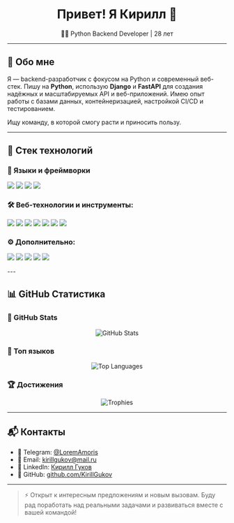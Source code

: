 <h1 align="center">Привет! Я Кирилл 👋</h1>

<p align="center">
  🧑‍💻 Python Backend Developer | 28 лет
</p>

---

## 🚀 Обо мне

Я — backend-разработчик с фокусом на Python и современный веб-стек. Пишу на **Python**, использую **Django** и **FastAPI** для создания надёжных и масштабируемых API и веб-приложений. Имею опыт работы с базами данных, контейнеризацией, настройкой CI/CD и тестированием.

Ищу команду, в которой смогу расти и приносить пользу.

---

## 💼 Стек технологий

### 🧠 Языки и фреймворки

<p> 
  <img src="https://img.shields.io/badge/Python-3670A0?style=for-the-badge&logo=python&logoColor=ffdd54" /> 
  <img src="https://img.shields.io/badge/Django-092E20?style=for-the-badge&logo=django&logoColor=white" /> 
  <img src="https://img.shields.io/badge/FastAPI-009688?style=for-the-badge&logo=fastapi&logoColor=white" /> 
  <img src="https://img.shields.io/badge/SQL-4479A1?style=for-the-badge&logo=postgresql&logoColor=white" /> 
</p>

### 🛠 Веб-технологии и инструменты: 
<p>
  <img src="https://img.shields.io/badge/REST%20API-FF6F00?style=for-the-badge&logo=api&logoColor=white" />
  <img src="https://img.shields.io/badge/Docker-2496ED?style=for-the-badge&logo=docker&logoColor=white" />
  <img src="https://img.shields.io/badge/Git-F05032?style=for-the-badge&logo=git&logoColor=white" />
  <img src="https://img.shields.io/badge/Redis-DC382D?style=for-the-badge&logo=redis&logoColor=white" />
  <img src="https://img.shields.io/badge/Pytest-0A9EDC?style=for-the-badge&logo=pytest&logoColor=white" />
  <img src="https://img.shields.io/badge/MongoDB-47A248?style=for-the-badge&logo=mongodb&logoColor=white" />
  <img src="https://img.shields.io/badge/Postman-FF6C37?style=for-the-badge&logo=postman&logoColor=white" />
</p>

### ⚙️ Дополнительно: 
<p> 
  <img src="https://img.shields.io/badge/Linux-FCC624?style=for-the-badge&logo=linux&logoColor=black" /> 
  <img src="https://img.shields.io/badge/Bash-4EAA25?style=for-the-badge&logo=gnubash&logoColor=white" /> 
  <img src="https://img.shields.io/badge/CI%2FCD-3E8ACC?style=for-the-badge&logo=githubactions&logoColor=white" /> 
  <img src="https://img.shields.io/badge/Pydantic-2FADAC?style=for-the-badge&logo=python&logoColor=white" /> 
  <img src="https://img.shields.io/badge/SQLAlchemy-8B0000?style=for-the-badge&logo=python&logoColor=white" />
</p>
---

## 📊 GitHub Статистика

### 🎯 GitHub Stats
<p align="center">
  <img src="https://github-readme-stats.vercel.app/api?username=KirillGukov&show_icons=true&theme=gruvbox&count_private=true&hide=issues" alt="GitHub Stats" />
</p>

### 📘 Топ языков
<p align="center">
  <img src="https://github-readme-stats.vercel.app/api/top-langs/?username=KirillGukov&layout=compact&theme=gruvbox" alt="Top Languages" />
</p>

### 🏆 Достижения
<p align="center">
  <img src="https://github-profile-trophy.vercel.app/?username=KirillGukov&theme=gruvbox&column=5" alt="Trophies" />
</p>

---

## 📬 Контакты

- 📱 Telegram: [@LoremAmoris](https://t.me/LoremAmoris)  
- 📧 Email: kirillgukov@mail.ru  
- 💼 LinkedIn: [Кирилл Гуков](https://linkedin.com/in/кирилл-гуков-512a52269)  
- 🐙 GitHub: [github.com/KirillGukov](https://github.com/KirillGukov)

---

> ⚡ Открыт к интересным предложениям и новым вызовам. Буду рад поработать над реальными задачами и развиваться вместе с вашей командой!
